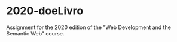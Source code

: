 # 2020-doeLivro
Assignment for the 2020 edition of the "Web Development and the Semantic Web" course.
